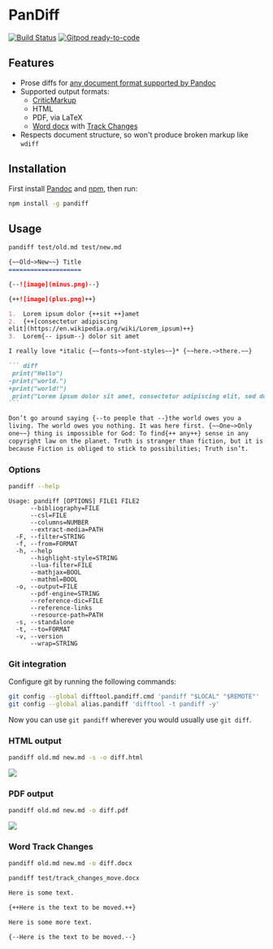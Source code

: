 # PanDiff

[![Build Status](https://travis-ci.org/davidar/pandiff.svg?branch=master)](https://travis-ci.org/davidar/pandiff)
[![Gitpod ready-to-code](https://img.shields.io/badge/Gitpod-ready--to--code-blue?logo=gitpod)](https://gitpod.io/#https://github.com/davidar/pandiff)

## Features

- Prose diffs for [any document format supported by Pandoc](https://pandoc.org/MANUAL.html)
- Supported output formats:
  - [CriticMarkup](http://criticmarkup.com/)
  - HTML
  - PDF, via LaTeX
  - [Word docx](https://en.wikipedia.org/wiki/Office_Open_XML) with [Track Changes](https://support.office.com/en-us/article/track-changes-in-word-197ba630-0f5f-4a8e-9a77-3712475e806a)
- Respects document structure, so won't produce broken markup like `wdiff`

## Installation

First install [Pandoc](https://pandoc.org/installing.html) and [npm](https://www.npmjs.com/get-npm), then run:

```sh
npm install -g pandiff
```

## Usage

```sh
pandiff test/old.md test/new.md
```

````markdown
{~~Old~>New~~} Title
====================

{--![image](minus.png)--}

{++![image](plus.png)++}

1.  Lorem ipsum dolor {++sit ++}amet
2.  {++[consectetur adipiscing
elit](https://en.wikipedia.org/wiki/Lorem_ipsum)++}
3.  Lorem{-- ipsum--} dolor sit amet

I really love *italic {~~fonts~>font-styles~~}* {~~here.~>there.~~}

``` diff
 print("Hello")
-print("world.")
+print("world!")
 print("Lorem ipsum dolor sit amet, consectetur adipiscing elit, sed do eiusmod tempor incididunt")
```

Don’t go around saying {--to people that --}the world owes you a
living. The world owes you nothing. It was here first. {~~One~>Only
one~~} thing is impossible for God: To find{++ any++} sense in any
copyright law on the planet. Truth is stranger than fiction, but it is
because Fiction is obliged to stick to possibilities; Truth isn’t.
````

### Options

```sh
pandiff --help
```

```
Usage: pandiff [OPTIONS] FILE1 FILE2
      --bibliography=FILE
      --csl=FILE
      --columns=NUMBER
      --extract-media=PATH
  -F, --filter=STRING
  -f, --from=FORMAT
  -h, --help
      --highlight-style=STRING
      --lua-filter=FILE
      --mathjax=BOOL
      --mathml=BOOL
  -o, --output=FILE
      --pdf-engine=STRING
      --reference-dic=FILE
      --reference-links
      --resource-path=PATH
  -s, --standalone
  -t, --to=FORMAT
  -v, --version
      --wrap=STRING
```

### Git integration

Configure git by running the following commands:

```sh
git config --global difftool.pandiff.cmd 'pandiff "$LOCAL" "$REMOTE"'
git config --global alias.pandiff 'difftool -t pandiff -y'
```

Now you can use `git pandiff` wherever you would usually use `git diff`.

### HTML output

```sh
pandiff old.md new.md -s -o diff.html
```

[![](test/diff.html.png)](https://rawgit.com/davidar/pandiff/master/test/diff.html)

### PDF output

```sh
pandiff old.md new.md -o diff.pdf
```

[![](test/diff.pdf.png)](https://rawgit.com/davidar/pandiff/master/test/diff.pdf)

### Word Track Changes

```sh
pandiff old.md new.md -o diff.docx
```

```sh
pandiff test/track_changes_move.docx
```

```markdown
Here is some text.

{++Here is the text to be moved.++}

Here is some more text.

{--Here is the text to be moved.--}
```
